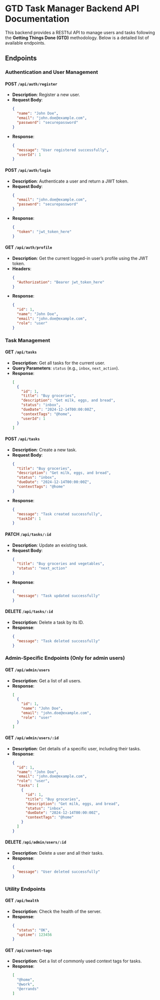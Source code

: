 # GTD Task Manager Backend API Documentation

This backend provides a RESTful API to manage users and tasks following the **Getting Things Done (GTD)** methodology. Below is a detailed list of available endpoints.

## Endpoints

### Authentication and User Management

#### POST `/api/auth/register`
- **Description**: Register a new user.
- **Request Body**:
  ```json
  {
    "name": "John Doe",
    "email": "john.doe@example.com",
    "password": "securepassword"
  }
  ```
- **Response**:
  ```json
  {
    "message": "User registered successfully",
    "userId": 1
  }
  ```

#### POST `/api/auth/login`
- **Description**: Authenticate a user and return a JWT token.
- **Request Body**:
  ```json
  {
    "email": "john.doe@example.com",
    "password": "securepassword"
  }
  ```
- **Response**:
  ```json
  {
    "token": "jwt_token_here"
  }
  ```

#### GET `/api/auth/profile`
- **Description**: Get the current logged-in user’s profile using the JWT token.
- **Headers**:
  ```json
  {
    "Authorization": "Bearer jwt_token_here"
  }
  ```
- **Response**:
  ```json
  {
    "id": 1,
    "name": "John Doe",
    "email": "john.doe@example.com",
    "role": "user"
  }
  ```

### Task Management

#### GET `/api/tasks`
- **Description**: Get all tasks for the current user.
- **Query Parameters**: `status` (e.g., `inbox`, `next_action`).
- **Response**:
  ```json
  [
    {
      "id": 1,
      "title": "Buy groceries",
      "description": "Get milk, eggs, and bread",
      "status": "inbox",
      "dueDate": "2024-12-14T00:00:00Z",
      "contextTags": "@home",
      "userId": 1
    }
  ]
  ```

#### POST `/api/tasks`
- **Description**: Create a new task.
- **Request Body**:
  ```json
  {
    "title": "Buy groceries",
    "description": "Get milk, eggs, and bread",
    "status": "inbox",
    "dueDate": "2024-12-14T00:00:00Z",
    "contextTags": "@home"
  }
  ```
- **Response**:
  ```json
  {
    "message": "Task created successfully",
    "taskId": 1
  }
  ```

#### PATCH `/api/tasks/:id`
- **Description**: Update an existing task.
- **Request Body**:
  ```json
  {
    "title": "Buy groceries and vegetables",
    "status": "next_action"
  }
  ```
- **Response**:
  ```json
  {
    "message": "Task updated successfully"
  }
  ```

#### DELETE `/api/tasks/:id`
- **Description**: Delete a task by its ID.
- **Response**:
  ```json
  {
    "message": "Task deleted successfully"
  }
  ```

### Admin-Specific Endpoints (Only for admin users)

#### GET `/api/admin/users`
- **Description**: Get a list of all users.
- **Response**:
  ```json
  [
    {
      "id": 1,
      "name": "John Doe",
      "email": "john.doe@example.com",
      "role": "user"
    }
  ]
  ```

#### GET `/api/admin/users/:id`
- **Description**: Get details of a specific user, including their tasks.
- **Response**:
  ```json
  {
    "id": 1,
    "name": "John Doe",
    "email": "john.doe@example.com",
    "role": "user",
    "tasks": [
      {
        "id": 1,
        "title": "Buy groceries",
        "description": "Get milk, eggs, and bread",
        "status": "inbox",
        "dueDate": "2024-12-14T00:00:00Z",
        "contextTags": "@home"
      }
    ]
  }
  ```

#### DELETE `/api/admin/users/:id`
- **Description**: Delete a user and all their tasks.
- **Response**:
  ```json
  {
    "message": "User deleted successfully"
  }
  ```

### Utility Endpoints

#### GET `/api/health`
- **Description**: Check the health of the server.
- **Response**:
  ```json
  {
    "status": "OK",
    "uptime": 123456
  }
  ```

#### GET `/api/context-tags`
- **Description**: Get a list of commonly used context tags for tasks.
- **Response**:
  ```json
  [
    "@home",
    "@work",
    "@errands"
  ]
  ```
